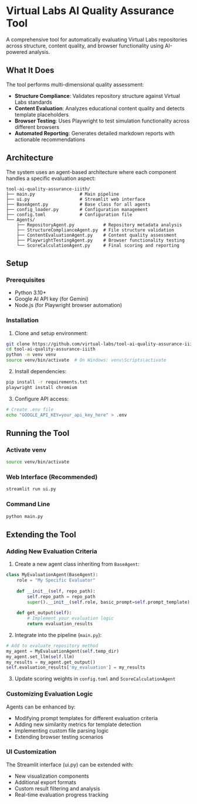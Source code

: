 # Virtual Labs AI Quality Assurance Tool

A comprehensive tool for automatically evaluating Virtual Labs repositories across structure, content quality, and browser functionality using AI-powered analysis.

## What It Does

The tool performs multi-dimensional quality assessment:

- **Structure Compliance**: Validates repository structure against Virtual Labs standards
- **Content Evaluation**: Analyzes educational content quality and detects template placeholders
- **Browser Testing**: Uses Playwright to test simulation functionality across different browsers
- **Automated Reporting**: Generates detailed markdown reports with actionable recommendations

## Architecture

The system uses an agent-based architecture where each component handles a specific evaluation aspect:

```
tool-ai-quality-assurance-iiith/
├── main.py                 # Main pipeline
├── ui.py                   # Streamlit web interface
├── BaseAgent.py            # Base class for all agents
├── config_loader.py        # Configuration management
├── config.toml             # Configuration file
└── Agents/
    ├── RepositoryAgent.py           # Repository metadata analysis
    ├── StructureComplianceAgent.py  # File structure validation
    ├── ContentEvaluationAgent.py    # Content quality assessment
    ├── PlaywrightTestingAgent.py    # Browser functionality testing
    └── ScoreCalculationAgent.py     # Final scoring and reporting
```

## Setup

### Prerequisites

- Python 3.10+
- Google AI API key (for Gemini)
- Node.js (for Playwright browser automation)

### Installation

1. Clone and setup environment:
```bash
git clone https://github.com/virtual-labs/tool-ai-quality-assurance-iiith.git
cd tool-ai-quality-assurance-iiith
python -m venv venv
source venv/bin/activate  # On Windows: venv\Scripts\activate
```

2. Install dependencies:
```bash
pip install -r requirements.txt
playwright install chromium
```

3. Configure API access:
```bash
# Create .env file
echo "GOOGLE_API_KEY=your_api_key_here" > .env
```

## Running the Tool

### Activate venv
```bash
source venv/bin/activate
```

### Web Interface (Recommended)
```bash
streamlit run ui.py
```

### Command Line
```bash
python main.py
```

## Extending the Tool

### Adding New Evaluation Criteria

1. Create a new agent class inheriting from `BaseAgent`:
```python
class MyEvaluationAgent(BaseAgent):
    role = "My Specific Evaluator"
    
    def __init__(self, repo_path):
        self.repo_path = repo_path
        super().__init__(self.role, basic_prompt=self.prompt_template)
    
    def get_output(self):
        # Implement your evaluation logic
        return evaluation_results
```

2. Integrate into the pipeline (`main.py`):
```python
# Add to evaluate_repository method
my_agent = MyEvaluationAgent(self.temp_dir)
my_agent.set_llm(self.llm)
my_results = my_agent.get_output()
self.evaluation_results['my_evaluation'] = my_results
```

3. Update scoring weights in `config.toml` and `ScoreCalculationAgent`

### Customizing Evaluation Logic

Agents can be enhanced by:
- Modifying prompt templates for different evaluation criteria
- Adding new similarity metrics for template detection
- Implementing custom file parsing logic
- Extending browser testing scenarios

### UI Customization

The Streamlit interface (ui.py) can be extended with:
- New visualization components
- Additional export formats
- Custom result filtering and analysis
- Real-time evaluation progress tracking